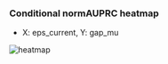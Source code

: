 ### Conditional normAUPRC heatmap

- X: eps_current, Y: gap_mu

![heatmap](/home/elicer/project_0814_2/results/20250814-090954/holdout/conditional_heatmap_eps_current_vs_gap_mu.png)
